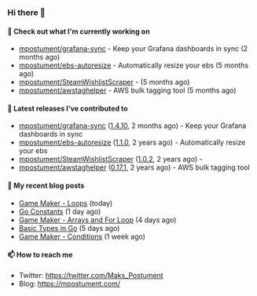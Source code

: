 ### Hi there 👋

#### 👷 Check out what I'm currently working on

- [mpostument/grafana-sync](https://github.com/mpostument/grafana-sync) - Keep your Grafana dashboards in sync (2 months ago)
- [mpostument/ebs-autoresize](https://github.com/mpostument/ebs-autoresize) - Automatically resize your ebs (5 months ago)
- [mpostument/SteamWishlistScraper](https://github.com/mpostument/SteamWishlistScraper) -  (5 months ago)
- [mpostument/awstaghelper](https://github.com/mpostument/awstaghelper) - AWS bulk tagging tool (5 months ago)

#### 🔭 Latest releases I've contributed to

- [mpostument/grafana-sync](https://github.com/mpostument/grafana-sync) ([1.4.10](https://github.com/mpostument/grafana-sync/releases/tag/1.4.10), 2 months ago) - Keep your Grafana dashboards in sync
- [mpostument/ebs-autoresize](https://github.com/mpostument/ebs-autoresize) ([1.1.0](https://github.com/mpostument/ebs-autoresize/releases/tag/1.1.0), 2 years ago) - Automatically resize your ebs
- [mpostument/SteamWishlistScraper](https://github.com/mpostument/SteamWishlistScraper) ([1.0.2](https://github.com/mpostument/SteamWishlistScraper/releases/tag/1.0.2), 2 years ago) - 
- [mpostument/awstaghelper](https://github.com/mpostument/awstaghelper) ([0.17.1](https://github.com/mpostument/awstaghelper/releases/tag/0.17.1), 2 years ago) - AWS bulk tagging tool

#### 📜 My recent blog posts

- [Game Maker - Loops](https://mpostument.com/2022/11/13/loops/) (today)
- [Go Constants](https://mpostument.com/2022/11/12/go-constant/) (1 day ago)
- [Game Maker - Arrays and For Loop](https://mpostument.com/2022/11/09/arrays/) (4 days ago)
- [Basic Types in Go](https://mpostument.com/2022/11/08/go-basic-types/) (5 days ago)
- [Game Maker - Conditions](https://mpostument.com/2022/11/06/conditions/) (1 week ago)

#### 📫 How to reach me

- Twitter: https://twitter.com/Maks_Postument
- Blog: https://mpostument.com/
